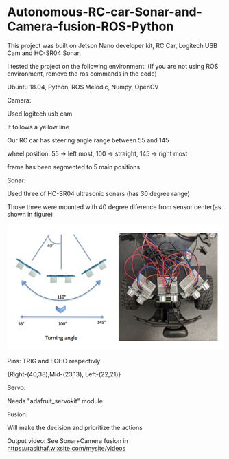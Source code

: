 # Autonomous-RC-car-Sonar-and-Camera-fusion-ROS-Python

This project was built on Jetson Nano developer kit, RC Car, Logitech USB Cam and HC-SR04 Sonar.

I tested the project on the following environment: (If you are not using ROS environment, remove the ros commands in the code) 

Ubuntu 18.04,
Python,
ROS Melodic,
Numpy,
OpenCV

Camera:

Used logitech usb cam

It follows a yellow line

Our RC car has steering angle range between 55 and 145

wheel position: 55 -> left most, 100 -> straight, 145 -> right most

frame has been segmented to 5 main positions

Sonar:

Used three of HC-SR04 ultrasonic sonars (has 30 degree range)

Those three were mounted with 40 degree diference from sensor center(as shown in figure)

![Sonar](https://github.com/rasithaf/Autonomous-RC-car-Sonar-and-Camera-fusion-ROS-Python/blob/master/Sonar_Mount.png)

Pins: TRIG and ECHO respectivly

{Right-(40,38),Mid-(23,13), Left-(22,21)}

Servo:

Needs "adafruit_servokit" module

Fusion:

Will make the decision and prioritize the actions

Output video: See Sonar+Camera fusion in https://rasithaf.wixsite.com/mysite/videos
